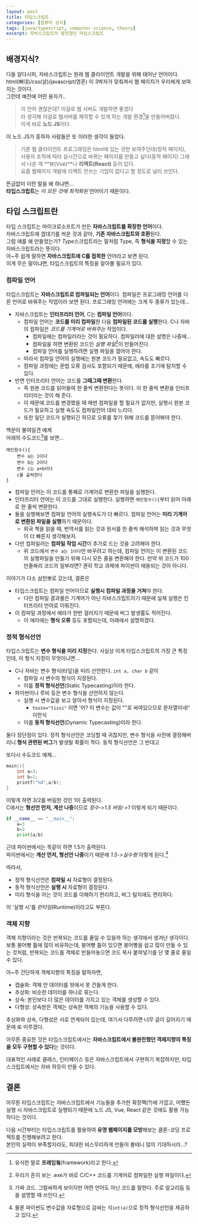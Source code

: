 ```yaml
---
layout: post
title: 타입스크립트
categories: [컴퓨터 상식]
tags: [java/typescript, computer science, theory]
excerpt: 자바스크립트의 발전형인 타입스크립트
---
```


## 배경지식?

다들 알다시피, 자바스크립트는 원래 웹 클라이언트 개발을 위해 태어난 언어이다.  
html(뼈대)/css(살)/javascript(영혼) 이 3박자가 맞춰져서 웹 페이지가 우리에게 보여지는 것이다.  
그런데 예전에 어떤 용자가..

> 이 언어 괜찮은데? 이걸로 웹 서버도 개발하면 좋겠다  
> 라 생각해 이걸로 웹서버를 제작할 수 있게 하는 개발 환경[^1]을 만들어버렸다.  
> 이게 바로 **노드 JS**이다.

이 노드 JS가 흥하자 사람들은 또 이러한 생각이 들었다.

> 기존 웹 클라이언트 프로그래밍은 html에 있는 것만 보여주던데(정적 페이지),  
> 사용자 조작에 따라 실시간으로 바뀌는 페이지를 만들고 싶다(동적 페이지)
> 그래서 나온 게 **뷰(Vue)**나 **리액트(React)** 등이 있다.  
> 요즘 웹페이지 개발에 리액트 안쓰는 기업이 없다고 할 정도로 널리 쓰인다.

뜬금없이 이런 말을 왜 하냐면...  
**타입스크립트**는 _이 모든 것에 최적화된_ 언어이기 때문이다.

## 타입 스크립트란

타입 스크립트는 마이크로소프트가 만든 **자바스크립트를 확장한 언어**이다.  
자바스크립트에 껍데기를 씌운 것과 같아, **기존 자바스크립트와 호환**된다.  
그럼 얘를 왜 만들었는가? *Type*스크립트라는 말처럼 Type, 즉 **형식을 지정**할 수 있는 자바스크립트라는 뜻이다.  
아~주 쉽게 말하면 **자바스크립트에 C를 접목한** 언어라고 보면 된다.  
이게 무슨 말이냐면, 타입스크립트의 특징을 알아볼 필요가 있다.

### 컴파일 언어

타입스크립트는 **자바스크립트로 컴파일되는 언어**이다. 컴파일은 프로그래밍 언어를 다른 언어로 바꿔주는 작업이라 보면 된다. 프로그래밍 언어에는 크게 두 종류가 있는데...

- 자바스크립트는 **인터프리터 언어**, C는 **컴파일 언어**이다.
  - 컴파일 언어는 **코드를 미리 컴파일**한 다음 **컴파일된 코드를 실행**한다. C나 자바의 컴파일은 _코드를 기계어로 바꿔주는_ 작업이다.
    - 컴파일에는 컴파일러라는 것이 필요하다. 컴파일러에 대한 설명은 나중에...
    - 컴파일을 하면 변환된 코드인 _실행 파일_[^2]이 만들어진다.
    - 컴파일 언어를 실행하려면 실행 파일을 열어야 한다.
  - 따라서 컴파일 언어의 실행에는 원본 코드가 필요없고, 속도도 빠르다.
  - 컴파일 과정에는 문법 오류 검사도 포함되기 때문에, 에라를 조기에 탐지할 수 있다.
- 반면 인터프리터 언어는 코드를 **그때그때 변환**한다.
  - 즉 원본 코드를 읽어들여 한 줄씩 변환한다는 뜻이다. 이 한 줄씩 변환을 인터프리터라는 것이 해 준다.
  - 이 때문에 코드를 변경했을 때 매번 컴파일을 할 필요가 없지만, 실행시 원본 코드가 필요하고 실행 속도도 컴파일언어 대비 느리다.
  - 또한 일단 코드가 실행되긴 하므로 오류를 찾기 위해 코드를 뜯어봐야 한다.

백문이 불여일견 예제  
아래의 수도코드[^3]를 보면...

```
메인함수(){
    변수 a는 1이다
    변수 b는 2이다
    변수 c는 a+b이다
    c를 출력한다
}
```

- 컴파일 언어는 이 코드를 통째로 기계어로 변환한 파일을 실행한다.
- 인터프리터 언어는 이 코드를 그대로 실행한다. 실행하면 `메인함수(){`부터 읽어 아래로 한 줄씩 변환한다.
- 둘을 실행해보면 컴파일 언어의 실행속도가 더 빠르다. 컴파일 언어는 **미리 기계어로 변환된 파일을 실행**하기 때문이다.
  - 외국 책을 읽을 때, 번역서를 읽는 것과 원서를 한 줄씩 해석하며 읽는 것과 무엇이 더 빠른지 생각해보자.
- 다만 컴파일러는 **컴파일 작업 시간**이 추가로 드는 것을 고려해야 한다.
  - 위 코드에서 `변수 a는 1이다`만 바꾸려고 하는데, 컴파일 언어는 이 변환된 코드의 실행파일을 만들기 위해 다시 모든 줄을 변환해야 한다. 만약 위 코드가 100만줄짜리 코드의 일부라면? 괜히 학교 과제에 파이썬이 애용되는 것이 아니다.

이야기가 다소 삼천뽀로 갔는데, 결론은

- 타입스크립트는 컴파일 언어이므로 **실행시 컴파일 과정을 거쳐**야 한다.
  - 다만 컴파일 결과물은 기계어가 아닌 자바스크립트이기 때문에 실제 실행은 인터프리터 언어로 이뤄진다.
- 이 컴파일 과정에서 에라가 한번 걸러지기 때문에 버그 발생률도 적어진다.
  - 이 에러에는 **형식 오류** 등도 포함되는데, 아래에서 설명하겠다.

### 정적 형식선언

타입스크립트는 **변수 형식을 미리 지정**한다. 사실상 이게 타입스크립트의 가장 큰 특징인데, 이 형식 지정이 무엇이냐면...

- C나 자바는 변수 형식(타잎)을 미리 선언한다. `int a, char b` 같이
  - 컴파일 시 변수의 형식이 지정된다.
  - 이를 **정적 형식선언**(Static Typecasting)이라 한다.
- 파이썬이나 루비 등은 변수 형식을 선언하지 않는다.
  - 실행 시 변수값을 보고 알아서 형식이 지정된다.
    - `tosso="tissi"` 이면 '어? 이 변수는 값이 ""로 싸여있으므로 문자열이네!' 이런식
  - 이를 **동적 형식선언**(Dynamic Typecasting)이라 한다.

둘다 장단점이 있다. 정적 형식선언은 코딩할 때 귀찮지만, 변수 형식을 사전에 결정해버리니 **형식 관련된 버그**가 발생될 확률이 적다. 동적 형식선언은 그 반대고

또다시 수도코드 예제...

```C
main(){
    int a=3;
    int b=2;
    printf("%d",a/b);
}
```

이렇게 하면 3/2를 버림한 것인 1이 출력된다.  
C에서는 **형선언 먼저, 계산 나중**이므로 _정수->1.5 버림->1_ 이렇게 되기 때문이다.

```python
if __name__ == "__main__":
    a=3
    b=2
    print(a/b)
```

근데 파이썬에서는 똑같이 하면 1.5가 출력된다.  
파이썬에서는 **계산 먼저, 형선언 나중**이기 때문에 _1.5->실수형_ 이렇게 된다.[^4]

따라서,

- 정적 형식선언은 **컴파일 시** 자료형이 결정된다.
- 동적 형식선언은 **실행 시** 자료형이 결정된다.
- 미리 형식을 아는 것이 코드를 이해하기 편리하고, 버그 탐지에도 편리하다.

이 '실행 시'를 _런타임_(Runtime)이라고도 부른다.

### 객체 지향

객체 지향이라는 것은 반복되는 코드를 줄일 수 있을까 하는 생각에서 생겨난 생각이다.  
보통 붕어빵 틀에 많이 비유하는데, 붕어빵 틀이 있으면 붕어빵을 쉽고 많이 만들 수 있는 것처럼, 반복되는 코드를 객체로 만들어놓으면 코드 복사 붙여넣기를 단 몇 줄로 줄일 수 있다.

아~주 간단하게 객체지향의 특징을 말하자면,

- 캡슐화: 객체 안 데이터를 밖에서 못 건들게 한다.
- 추상화: 비슷한 데이터를 하나로 묶는다.
- 상속: 본인보다 더 많은 데이터를 가지고 있는 객체를 생성할 수 있다.
- 다형성: 상속받은 객체는 상속한 객체의 기능을 사용할 수 있다.

추상화와 상속, 다형성은 서로 연계되어 있는데, 여기서 다루려면 너무 글이 길어지기 때문에 ~~또~~ 미루겠다.

아무튼 중요한 것은 타입스크립트에서는 **자바스크립트에서 불완전했던 객체지향의 특징을 모두 구현할 수 있다**는 것이다.

대표적인 사례로 클래스, 인터페이스 등은 자바스크립트에서 구현하기 복잡하지만, 타입스크립트에서는 자바 하듯이 만들 수 있다.

## 결론

아무튼 타입스크립트는 자바스크립트에서 기능들을 추가한 확장팩(?)에 가깝고, 어쨌든 실행 시 자바스크립트로 실행되기 때문에 노드 JS, Vue, React 같은 것에도 활용 가능하다는 것이다.

다음 시간부터는 타입스크립트를 활용하여 **유명 웹페이지를 모방**해보는 클론-코딩 프로젝트를 진행해보려고 한다.  
본인의 실력이 부족할지라도, 최대한 비스무리하게 만들어 볼테니 많이 기대하시라...?

[^1]: 유식한 말로 **프레임웤**(framework)라고 한다.
[^2]: 우리가 흔히 보는 .exe가 바로 C/C++ 코드를 기계어로 컴파일한 실행 파일이다.
[^3]: 가짜 코드. 그럴싸하게 보이지만 어떤 언어도 아닌 코드를 말한다. 주로 알고리듬 등을 설명할 때 쓰인다.
[^4]: 물론 파이썬도 변수값을 자료형으로 감싸는 식`int(a)`으로 정적 형식선언을 제공하고 있다.

